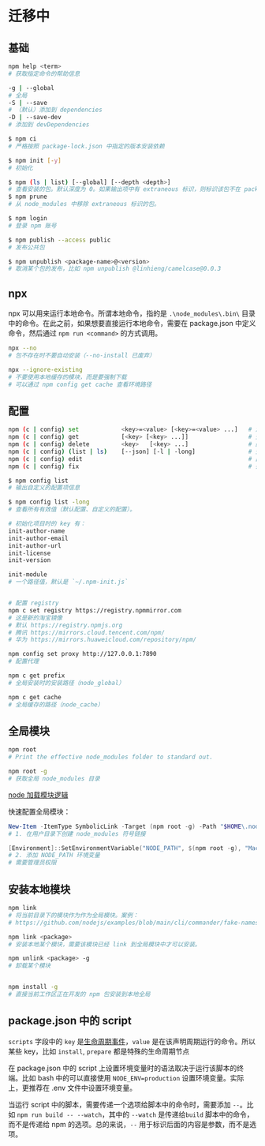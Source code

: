 # 迁移中

## 基础

```sh
npm help <term>
# 获取指定命令的帮助信息

-g | --global
# 全局
-S | --save
# （默认）添加到 dependencies
-D | --save-dev
# 添加到 devDependencies

$ npm ci
# 严格按照 package-lock.json 中指定的版本安装依赖

$ npm init [-y]
# 初始化

$ npm (ls | list) [--global] [--depth <depth>]
# 查看安装的包。默认深度为 0。如果输出项中有 extraneous 标识，则标识该包不在 package.json 中。
$ npm prune
# 从 node_modules 中移除 extraneous 标识的包。

$ npm login
# 登录 npm 账号

$ npm publish --access public
# 发布公共包

$ npm unpublish <package-name>@<version>
# 取消某个包的发布，比如 npm unpublish @linhieng/camelcase@0.0.3
```

## npx

npx 可以用来运行本地命令。所谓本地命令，指的是 `.\node_modules\.bin\` 目录中的命令。在此之前，如果想要直接运行本地命令，需要在 package.json 中定义命令，然后通过 `npm run <command>` 的方式调用。

```sh
npx --no
# 包不存在时不要自动安装（--no-install 已废弃）

npx --ignore-existing
# 不要使用本地缓存的模块，而是要强制下载
# 可以通过 npm config get cache 查看环境路径
```

## 配置

```sh
npm (c | config) set            <key>=<value> [<key>=<value> ...]   # 添加/修改配置
npm (c | config) get            [<key> [<key> ...]]                 # 查看配置
npm (c | config) delete         <key>   [<key> ...]                 # 删除配置
npm (c | config) (list | ls)    [--json] [-l | -long]               # 查看配置列表
npm (c | config) edit                                               # 直接编辑配置文件
npm (c | config) fix                                                # 尝试修复无效的配置项

$ npm config list
# 输出自定义的配置项信息

$ npm config list -long
# 查看所有有效值（默认配置、自定义的配置）。

# 初始化项目时的 key 有：
init-author-name
init-author-email
init-author-url
init-license
init-version

init-module
# 一个路径值，默认是 `~/.npm-init.js`


# 配置 registry
npm c set registry https://registry.npmmirror.com
# 这是新的淘宝镜像
# 默认 https://registry.npmjs.org
# 腾讯 https://mirrors.cloud.tencent.com/npm/
# 华为 https://mirrors.huaweicloud.com/repository/npm/

npm config set proxy http://127.0.0.1:7890
# 配置代理

npm c get prefix
# 全局安装时的安装路径（node_global）

npm c get cache
# 全局缓存的路径（node_cache）
```

## 全局模块

```sh
npm root
# Print the effective node_modules folder to standard out.

npm root -g
# 获取全局 node_modules 目录
```

[node 加载模块逻辑](https://nodejs.org/api/modules.html#loading-from-node_modules-folders)

快速配置全局模块：
```powershell
New-Item -ItemType SymbolicLink -Target (npm root -g) -Path "$HOME\.node_modules" -Force
# 1. 在用户目录下创建 node_modules 符号链接

[Environment]::SetEnvironmentVariable("NODE_PATH", $(npm root -g), "Machine")
# 2. 添加 NODE_PATH 环境变量
# 需要管理员权限
```

## 安装本地模块

```sh
npm link
# 将当前目录下的模块作为作为全局模块。案例：
# https://github.com/nodejs/examples/blob/main/cli/commander/fake-names-generator/README.md

npm link <package>
# 安装本地某个模块，需要该模块已经 link 到全局模块中才可以安装。

npm unlink <package> -g
# 卸载某个模块


npm install -g
# 直接当前工作区正在开发的 npm 包安装到本地全局
```

## package.json 中的 script

`scripts` 字段中的 `key` 是[生命周期事件](https://docs.npmjs.com/cli/v10/using-npm/scripts#life-cycle-operation-order)，`value` 是在该声明周期运行的命令。所以某些 key，比如 `install`, `prepare` 都是特殊的生命周期节点

在 package.json 中的 script 上设置环境变量时的语法取决于运行该脚本的终端。比如 bash 中的可以直接使用 `NODE_ENV=production` 设置环境变量。实际上，更推荐在 .env 文件中设置环境变量。

当运行 script 中的脚本，需要传递一个选项给脚本中的命令时，需要添加 `--`。比如 `npm run build -- --watch`，其中的 `--watch` 是传递给`build` 脚本中的命令，而不是传递给 npm 的选项。总的来说，`--` 用于标识后面的内容是参数，而不是选项。
